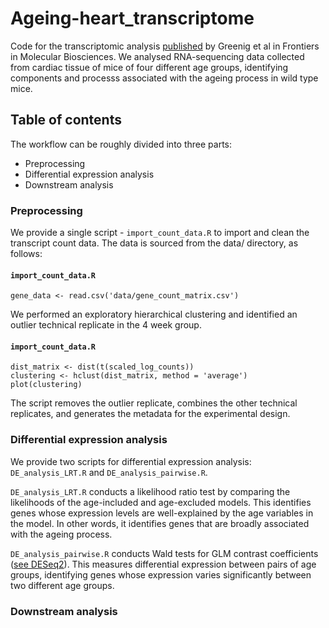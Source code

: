 # Ageing-heart_transcriptome

Code for the transcriptomic analysis [published](https://www.frontiersin.org/articles/10.3389/fmolb.2020.565530) by Greenig et al in Frontiers in Molecular Biosciences. We analysed RNA-sequencing data collected from cardiac tissue of mice of four different age groups, identifying components and processs associated with the ageing process in wild type mice.

## Table of contents

The workflow can be roughly divided into three parts:
- Preprocessing
- Differential expression analysis
- Downstream analysis

### Preprocessing

We provide a single script - `import_count_data.R` to import and clean the transcript count data. The data is sourced from the data/ directory, as follows:

#### **`import_count_data.R`**
```
gene_data <- read.csv('data/gene_count_matrix.csv')
```

We performed an exploratory hierarchical clustering and identified an outlier technical replicate in the 4 week group.

#### **`import_count_data.R`**
```
dist_matrix <- dist(t(scaled_log_counts))
clustering <- hclust(dist_matrix, method = 'average')
plot(clustering)
```

The script removes the outlier replicate, combines the other technical replicates, and generates the metadata for the experimental design. 

### Differential expression analysis

We provide two scripts for differential expression analysis: `DE_analysis_LRT.R` and `DE_analysis_pairwise.R`.

`DE_analysis_LRT.R` conducts a likelihood ratio test by comparing the likelihoods of the age-included and age-excluded models. This identifies genes whose expression levels are well-explained by the age variables in the model. In other words, it identifies genes that are broadly associated with the ageing process.

`DE_analysis_pairwise.R` conducts Wald tests for GLM contrast coefficients ([see DESeq2](https://pubmed.ncbi.nlm.nih.gov/25516281/)). This measures differential expression between pairs of age groups, identifying genes whose expression varies significantly between two different age groups.

### Downstream analysis

